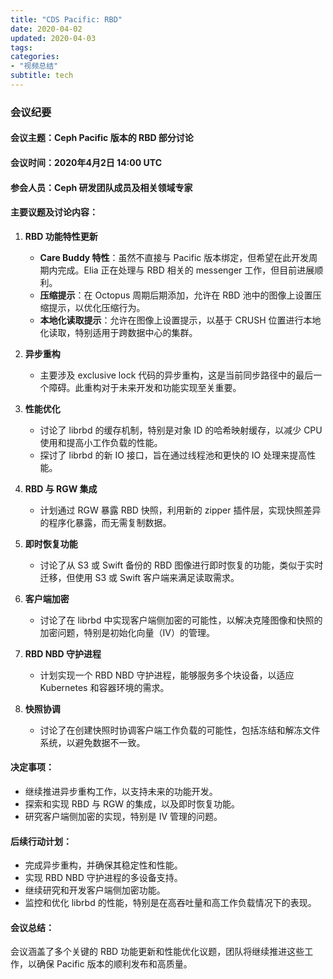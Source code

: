 ```yaml
---
title: "CDS Pacific: RBD"
date: 2020-04-02
updated: 2020-04-03
tags:
categories:
- "视频总结"
subtitle: tech
---
```



### 会议纪要

#### 会议主题：Ceph Pacific 版本的 RBD 部分讨论

#### 会议时间：2020年4月2日 14:00 UTC

#### 参会人员：Ceph 研发团队成员及相关领域专家

#### 主要议题及讨论内容：

1. **RBD 功能特性更新**
   - **Care Buddy 特性**：虽然不直接与 Pacific 版本绑定，但希望在此开发周期内完成。Elia 正在处理与 RBD 相关的 messenger 工作，但目前进展顺利。
   - **压缩提示**：在 Octopus 周期后期添加，允许在 RBD 池中的图像上设置压缩提示，以优化压缩行为。
   - **本地化读取提示**：允许在图像上设置提示，以基于 CRUSH 位置进行本地化读取，特别适用于跨数据中心的集群。

2. **异步重构**
   - 主要涉及 exclusive lock 代码的异步重构，这是当前同步路径中的最后一个障碍。此重构对于未来开发和功能实现至关重要。

3. **性能优化**
   - 讨论了 librbd 的缓存机制，特别是对象 ID 的哈希映射缓存，以减少 CPU 使用和提高小工作负载的性能。
   - 探讨了 librbd 的新 IO 接口，旨在通过线程池和更快的 IO 处理来提高性能。

4. **RBD 与 RGW 集成**
   - 计划通过 RGW 暴露 RBD 快照，利用新的 zipper 插件层，实现快照差异的程序化暴露，而无需复制数据。

5. **即时恢复功能**
   - 讨论了从 S3 或 Swift 备份的 RBD 图像进行即时恢复的功能，类似于实时迁移，但使用 S3 或 Swift 客户端来满足读取需求。

6. **客户端加密**
   - 讨论了在 librbd 中实现客户端侧加密的可能性，以解决克隆图像和快照的加密问题，特别是初始化向量（IV）的管理。

7. **RBD NBD 守护进程**
   - 计划实现一个 RBD NBD 守护进程，能够服务多个块设备，以适应 Kubernetes 和容器环境的需求。

8. **快照协调**
   - 讨论了在创建快照时协调客户端工作负载的可能性，包括冻结和解冻文件系统，以避免数据不一致。

#### 决定事项：
- 继续推进异步重构工作，以支持未来的功能开发。
- 探索和实现 RBD 与 RGW 的集成，以及即时恢复功能。
- 研究客户端侧加密的实现，特别是 IV 管理的问题。

#### 后续行动计划：
- 完成异步重构，并确保其稳定性和性能。
- 实现 RBD NBD 守护进程的多设备支持。
- 继续研究和开发客户端侧加密功能。
- 监控和优化 librbd 的性能，特别是在高吞吐量和高工作负载情况下的表现。

#### 会议总结：
会议涵盖了多个关键的 RBD 功能更新和性能优化议题，团队将继续推进这些工作，以确保 Pacific 版本的顺利发布和高质量。